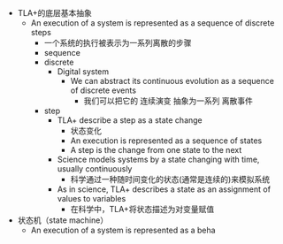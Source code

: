 - TLA+的底层基本抽象
	- An execution of a system is represented as a sequence of discrete steps
		- 一个系统的执行被表示为一系列离散的步骤
		- sequence
		- discrete
			- Digital system
				- We can abstract its continuous evolution as a sequence of discrete events
					- 我们可以把它的 连续演变 抽象为一系列 离散事件
		- step
			- TLA+ describe a step as a state change
				- 状态变化
				- An execution is represented as a sequence of states
				- A step is the change from one state to the next
			- Science models systems by a state changing with time, usually continuously
				- 科学通过一种随时间变化的状态(通常是连续的)来模拟系统
			- As in science, TLA+ describes a state as an assignment of values to variables
				- 在科学中，TLA+将状态描述为对变量赋值
- 状态机（state machine）
	- An execution of a system is represented as a beha